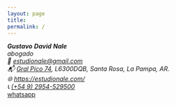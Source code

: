 ```yaml
---  
layout: page
title:
permalink: /
---  
```

<address><div class="vcard">
<!--img style="float: right; margin-left: 5px" src="https://estudionale.com/images/logo.svg" alt="Gustavo Nale" class="photo"/-->
        <span class="fn n">
        <span class="given-name"><strong>Gustavo</strong></span>
        <span class="additional-name"><strong>David</strong></span>
        <span class="family-name"><strong>Nale</strong></span>
        </span>
    <em>
        <div class="org">abogado</div>
    </em>📧 <a class="email" href="mailto:estudionale@gmail.com">estudionale@gmail.com</a>
    <div class="adr">
    <div class="street-address">📬 <a href="https://www.google.com.ar/maps/place/Estudio+Jur%C3%ADdico+Nale/@-36.6175027,-64.2961247,17z/data=!3m1!4b1!4m5!3m4!1s0x95c2cd08e24613a7:0x32b2c5e7a10f6320!8m2!3d-36.617507!4d-64.293936?hl=es" target="_blank" rel="noopener noreferrer">Gral Pico 74</a>,
        <span class="postal-code">L6300DQB</span>,
        <span class="locality">Santa Rosa</span>, 
        <span class="region">La Pampa</span>,
        <span class="country-name">AR</span>.</div>
    </div>
    <div class="url">🌐 <a href="https://estudionale.com/">https://estudionale.com/</a></div>
<div class="tel">📞 <a href="tel:+5492954529500">(+54 9) 2954-529500</a></div>
</div>
 </address>
 <a href="https://wa.me/5492954529500">whatsapp</a>
